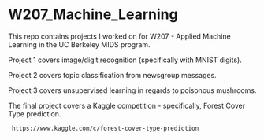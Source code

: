 # W207_Machine_Learning
This repo contains projects I worked on for W207 - Applied Machine Learning in the UC Berkeley MIDS program.

Project 1 covers image/digit recognition (specifically with MNIST digits).

Project 2 covers topic classification from newsgroup messages.

Project 3 covers unsupervised learning in regards to poisonous mushrooms.

The final project covers a Kaggle competition - specifically, Forest Cover Type prediction.

     https://www.kaggle.com/c/forest-cover-type-prediction
